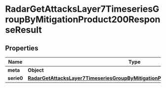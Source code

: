 

# RadarGetAttacksLayer7TimeseriesGroupByMitigationProduct200ResponseResult


## Properties

| Name | Type | Description | Notes |
|------------ | ------------- | ------------- | -------------|
|**meta** | **Object** |  |  |
|**serie0** | [**RadarGetAttacksLayer7TimeseriesGroupByMitigationProduct200ResponseResultSerie0**](RadarGetAttacksLayer7TimeseriesGroupByMitigationProduct200ResponseResultSerie0.md) |  |  |



